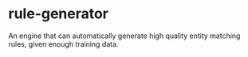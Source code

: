 rule-generator
==============

An engine that can automatically generate high quality entity matching rules, given enough training data.
